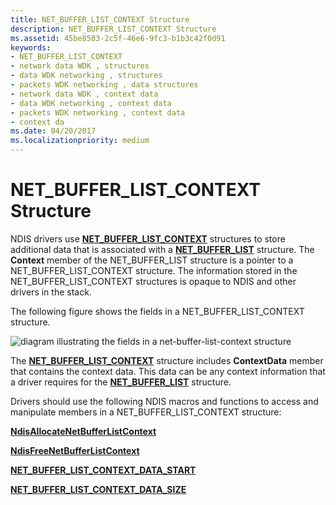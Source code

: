 ```yaml
---
title: NET_BUFFER_LIST_CONTEXT Structure
description: NET_BUFFER_LIST_CONTEXT Structure
ms.assetid: 45be8503-2c5f-46e6-9fc3-b1b3c42f0d91
keywords:
- NET_BUFFER_LIST_CONTEXT
- network data WDK , structures
- data WDK networking , structures
- packets WDK networking , data structures
- network data WDK , context data
- data WDK networking , context data
- packets WDK networking , context data
- context da
ms.date: 04/20/2017
ms.localizationpriority: medium
---
```


# NET\_BUFFER\_LIST\_CONTEXT Structure





NDIS drivers use [**NET\_BUFFER\_LIST\_CONTEXT**](https://docs.microsoft.com/windows-hardware/drivers/ddi/ndis/ns-ndis-_net_buffer_list_context) structures to store additional data that is associated with a [**NET\_BUFFER\_LIST**](https://docs.microsoft.com/windows-hardware/drivers/ddi/ndis/ns-ndis-_net_buffer_list) structure. The **Context** member of the NET\_BUFFER\_LIST structure is a pointer to a NET\_BUFFER\_LIST\_CONTEXT structure. The information stored in the NET\_BUFFER\_LIST\_CONTEXT structures is opaque to NDIS and other drivers in the stack.

The following figure shows the fields in a NET\_BUFFER\_LIST\_CONTEXT structure.

![diagram illustrating the fields in a net\-buffer\-list\-context structure](images/netbufferlistcontext.png)

The [**NET\_BUFFER\_LIST\_CONTEXT**](https://docs.microsoft.com/windows-hardware/drivers/ddi/ndis/ns-ndis-_net_buffer_list_context) structure includes **ContextData** member that contains the context data. This data can be any context information that a driver requires for the [**NET\_BUFFER\_LIST**](https://docs.microsoft.com/windows-hardware/drivers/ddi/ndis/ns-ndis-_net_buffer_list) structure.

Drivers should use the following NDIS macros and functions to access and manipulate members in a NET\_BUFFER\_LIST\_CONTEXT structure:

[**NdisAllocateNetBufferListContext**](https://docs.microsoft.com/windows-hardware/drivers/ddi/ndis/nf-ndis-ndisallocatenetbufferlistcontext)

[**NdisFreeNetBufferListContext**](https://docs.microsoft.com/windows-hardware/drivers/ddi/ndis/nf-ndis-ndisfreenetbufferlistcontext)

[**NET\_BUFFER\_LIST\_CONTEXT\_DATA\_START**](https://docs.microsoft.com/windows-hardware/drivers/network/net-buffer-list-context-data-start)

[**NET\_BUFFER\_LIST\_CONTEXT\_DATA\_SIZE**](https://docs.microsoft.com/windows-hardware/drivers/network/net-buffer-list-context-data-size)

 

 





